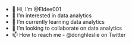 - 👋 Hi, I’m @Eldee001
- 👀 I’m interested in data analytics 
- 🌱 I’m currently learning data analytics 
- 💞️ I’m looking to collaborate on data analytics 
- 📫 How to reach me - @donghleslie on Twitter 

<!---
Eldee001/Eldee001 is a ✨ special ✨ repository because its `README.md` (this file) appears on your GitHub profile.
You can click the Preview link to take a look at your changes.
--->
